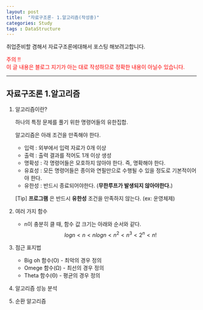 ```yaml
---
layout: post
title:  "자료구조론- 1.알고리즘(작성중)"
categories: Study
tags : DataStructure
---
```


<!-- front matter
	지킬에서는 front matter 블록으로 시작되는 화일만 처리한다.
	반드시 "title", "layout"필드는 반드시 들어가야한다.
-->

취업준비할 겸해서 자료구조론에대해서 포스팅 해보려고합니다.  

<span style="color: red">주의 !!  
이 글 내용은 블로그 지기가 아는 대로 작성하므로 정확한 내용이 아닐수 있습니다.</span>

---

## 자료구조론  1.알고리즘

1. 알고리즘이란?  

	하나의 특정 문제를 풀기 위한 명령어들의 유한집합.  

	알고리즘은 아래 조건을 만족해야 한다.

	- 입력 : 외부에서 입력 자료가 0개 이상
	- 출력 : 출력 결과를 적어도 1개 이상 생성
	- 명확성 : 각 명령어들은 모호하지 않아야 한다. 즉, 명확해야 한다.
	- 유효성 : 모든 명령어들은 종이와 연필만으로 수행될 수 있을 정도로 기본적이어야 한다.
	- 유한성 : 반드시 종료되어야한다. (**무한루프가 발생되지 않아야한다.**)

	[Tip] **프로그램** 은 반드시 **유한성** 조건을 만족하지 않는다. (ex: 운영체제)
2. 여러 가지 함수
	- n이 충분히 클 때, 함수 값 크기는 아래와 순서와 같다.
	$$ logn < n < nlogn < n^2 < n^3 < 2^n < n! $$

3. 점근 표지법
	- Big oh 함수(O) - 최악의 경우
	정의
	- Omege 함수(Ω) - 최선의 경우
	정의
	- Theta 함수(Θ) - 평균의 경우
	정의

4. 알고리즘 성능 분석
5. 순환 알고리즘
